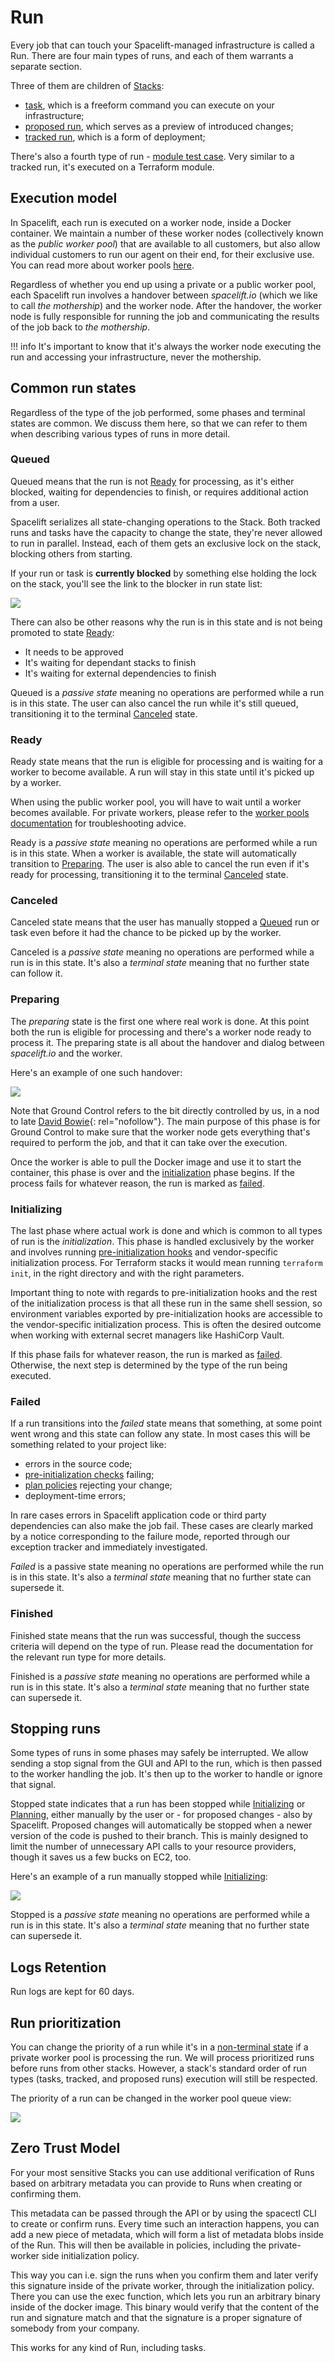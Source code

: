 # Run

Every job that can touch your Spacelift-managed infrastructure is called a Run. There are four main types of runs, and each of them warrants a separate section.

Three of them are children of [Stacks](../stack/README.md):

- [task](task.md), which is a freeform command you can execute on your infrastructure;
- [proposed run](proposed.md), which serves as a preview of introduced changes;
- [tracked run](tracked.md), which is a form of deployment;

There's also a fourth type of run - [module test case](test-case.md). Very similar to a tracked run, it's executed on a Terraform module.

## Execution model

In Spacelift, each run is executed on a worker node, inside a Docker container. We maintain a number of these worker nodes (collectively known as the _public worker pool_) that are available to all customers, but also allow individual customers to run our agent on their end, for their exclusive use. You can read more about worker pools [here](../worker-pools.md).

Regardless of whether you end up using a private or a public worker pool, each Spacelift run involves a handover between _spacelift.io_ (which we like to call _the mothership_) and the worker node. After the handover, the worker node is fully responsible for running the job and communicating the results of the job back to _the mothership_.

!!! info
    It's important to know that it's always the worker node executing the run and accessing your infrastructure, never the mothership.

## Common run states

Regardless of the type of the job performed, some phases and terminal states are common. We discuss them here, so that we can refer to them when describing various types of runs in more detail.

### Queued

Queued means that the run is not [Ready](#ready) for processing, as it's either blocked, waiting for dependencies to finish, or requires additional action from a user.

Spacelift serializes all state-changing operations to the Stack. Both tracked runs and tasks have the capacity to change the state, they're never allowed to run in parallel. Instead, each of them gets an exclusive lock on the stack, blocking others from starting.

If your run or task is **currently blocked** by something else holding the lock on the stack, you'll see the link to the blocker in run state list:

![](../../assets/screenshots/blocked-queued-run-unconfirmed.png)

There can also be other reasons why the run is in this state and is not being promoted to state [Ready](#ready):

- It needs to be approved
- It's waiting for dependant stacks to finish
- It's waiting for external dependencies to finish

 Queued is a _passive state_ meaning no operations are performed while a run is in this state. The user can also cancel the run while it's still queued, transitioning it to the terminal [Canceled](#canceled) state.

### Ready

Ready state means that the run is eligible for processing and is waiting for a worker to become available. A run will stay in this state until
it's picked up by a worker.

When using the public worker pool, you will have to wait until a worker becomes available. For private workers,
please refer to the [worker pools documentation](../worker-pools.md) for troubleshooting advice.

Ready is a _passive state_ meaning no operations are performed while a run is in this state. When a worker is available, the state will automatically transition to [Preparing](#preparing). The user is also able to cancel the run even if it's ready for processing, transitioning it to the terminal [Canceled](#canceled) state.

### Canceled

Canceled state means that the user has manually stopped a [Queued](#queued) run or task even before it had the chance to be picked up by the worker.

Canceled is a _passive state_ meaning no operations are performed while a run is in this state. It's also a _terminal state_ meaning that no further state can follow it.

### Preparing

The _preparing_ state is the first one where real work is done. At this point both the run is eligible for processing and there's a worker node ready to process it. The preparing state is all about the handover and dialog between _spacelift.io_ and the worker.

Here's an example of one such handover:

![](<../../assets/screenshots/Screenshot from 2021-04-01 15-53-59.png>)

Note that Ground Control refers to the bit directly controlled by us, in a nod to late [David Bowie](https://www.youtube.com/watch?v=tRMZ_5WYmCg){: rel="nofollow"}. The main purpose of this phase is for Ground Control to make sure that the worker node gets everything that's required to perform the job, and that it can take over the execution.

Once the worker is able to pull the Docker image and use it to start the container, this phase is over and the [initialization](#initializing) phase begins. If the process fails for whatever reason, the run is marked as [failed](#failed).

### Initializing

The last phase where actual work is done and which is common to all types of run is the _initialization_. This phase is handled exclusively by the worker and involves running [pre-initialization hooks](../stack/stack-settings.md#customizing-workflow) and vendor-specific initialization process. For Terraform stacks it would mean running `terraform init`, in the right directory and with the right parameters.

Important thing to note with regards to pre-initialization hooks and the rest of the initialization process is that all these run in the same shell session, so environment variables exported by pre-initialization hooks are accessible to the vendor-specific initialization process. This is often the desired outcome when working with external secret managers like HashiCorp Vault.

If this phase fails for whatever reason, the run is marked as [failed](#failed). Otherwise, the next step is determined by the type of the run being executed.

### Failed

If a run transitions into the _failed_ state means that something, at some point went wrong and this state can follow any state. In most cases this will be something related to your project like:

- errors in the source code;
- [pre-initialization checks](../stack/stack-settings.md#before-init-scripts) failing;
- [plan policies](../policy/terraform-plan-policy.md) rejecting your change;
- deployment-time errors;

In rare cases errors in Spacelift application code or third party dependencies can also make the job fail. These cases are clearly marked by a notice corresponding to the failure mode, reported through our exception tracker and immediately investigated.

_Failed_ is a passive state meaning no operations are performed while the run is in this state. It's also a _terminal state_ meaning that no further state can supersede it.

### Finished

Finished state means that the run was successful, though the success criteria will depend on the type of run. Please read the documentation for the relevant run type for more details.

Finished is a _passive state_ meaning no operations are performed while a run is in this state. It's also a _terminal state_ meaning that no further state can supersede it.

## Stopping runs

Some types of runs in some phases may safely be interrupted. We allow sending a stop signal from the GUI and API to the run, which is then passed to the worker handling the job. It's then up to the worker to handle or ignore that signal.

Stopped state indicates that a run has been stopped while [Initializing](#initializing) or [Planning](./proposed.md#planning), either manually by the user or - for proposed changes - also by Spacelift. Proposed changes will automatically be stopped when a newer version of the code is pushed to their branch. This is mainly designed to limit the number of unnecessary API calls to your resource providers, though it saves us a few bucks on EC2, too.

Here's an example of a run manually stopped while [Initializing](#initializing):

![](<../../assets/screenshots/01DTD3M6DVC7VKQGJ72PCSEBKD_·_End-to-end_testing (2).png>)

Stopped is a _passive state_ meaning no operations are performed while a run is in this state. It's also a _terminal state_ meaning that no further state can supersede it.

## Logs Retention

Run logs are kept for 60 days.

## Run prioritization

You can change the priority of a run while it's in a [non-terminal state](#common-run-states) if a private worker pool is processing the run. We will process prioritized runs before runs from other stacks. However, a stack's standard order of run types (tasks, tracked, and proposed runs) execution will still be respected.

The priority of a run can be changed in the worker pool queue view:

![](<../../assets/screenshots/run_priority.png>)

## Zero Trust Model

For your most sensitive Stacks you can use additional verification of Runs based on arbitrary metadata you can provide to Runs when creating or confirming them.

This metadata can be passed through the API or by using the spacectl CLI to create or confirm runs. Every time such an interaction happens, you can add a new piece of metadata, which will form a list of metadata blobs inside of the Run. This will then be available in policies, including the private-worker side initialization policy.

This way you can i.e. sign the runs when you confirm them and later verify this signature inside of the private worker, through the initialization policy. There you can use the exec function, which lets you run an arbitrary binary inside of the docker image. This binary would verify that the content of the run and signature match and that the signature is a proper signature of somebody from your company.

This works for any kind of Run, including tasks.

